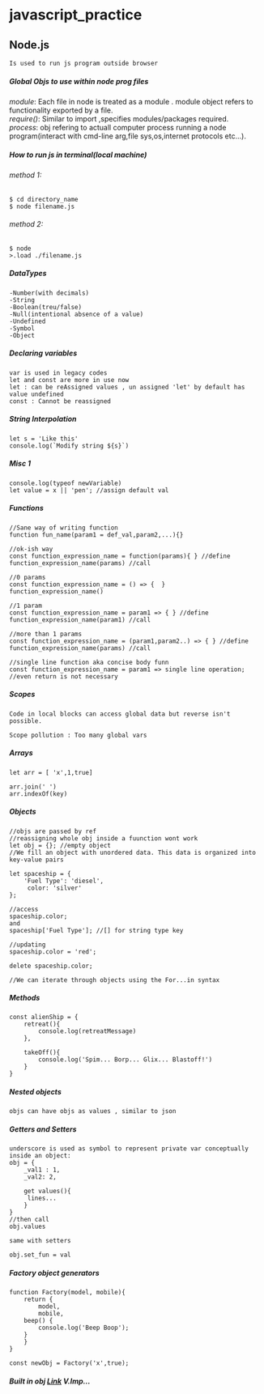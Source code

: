 # javascript_practice

## Node.js
    Is used to run js program outside browser

##### Global Objs to use within node prog files
   _module_:  Each file in node is treated as a module . module object refers to functionality exported by a file.<br/>
   _require()_:   Similar to import ,specifies modules/packages required.<br/>
   _process_:   obj refering to actuall computer process running a node program(interact with cmd-line arg,file sys,os,internet protocols etc...).<br/>


##### How to run js in terminal(local machine)

###### method 1: 
    $ cd directory_name
    $ node filename.js
    
###### method 2:

    $ node
    >.load ./filename.js
    
##### DataTypes
    -Number(with decimals)
    -String
    -Boolean(treu/false)
    -Null(intentional absence of a value)
    -Undefined
    -Symbol
    -Object

##### Declaring variables
    var is used in legacy codes
    let and const are more in use now
    let : can be reAssigned values , un assigned 'let' by default has value undefined
    const : Cannot be reassigned
##### String Interpolation
    let s = 'Like this'
    console.log(`Modify string ${s}`)

##### Misc 1
    console.log(typeof newVariable)
    let value = x || 'pen'; //assign default val
    
##### Functions

    //Sane way of writing function
    function fun_name(param1 = def_val,param2,...){}
    
    //ok-ish way
    const function_expression_name = function(params){ } //define
    function_expression_name(params) //call
    
    //0 params
    const function_expression_name = () => {  }
    function_expression_name()
    
    //1 param
    const function_expression_name = param1 => { } //define
    function_expression_name(param1) //call
    
    //more than 1 params
    const function_expression_name = (param1,param2..) => { } //define
    function_expression_name(params) //call
    
    //single line function aka concise body funn
    const function_expression_name = param1 => single line operation; //even return is not necessary
    
##### Scopes
    Code in local blocks can access global data but reverse isn't possible.
    
    Scope pollution : Too many global vars
    
##### Arrays
    let arr = [ 'x',1,true]
    
    arr.join(' ')
    arr.indexOf(key)
    
##### Objects
    //objs are passed by ref
    //reassigning whole obj inside a fuunction wont work
    let obj = {}; //empty object
    //We fill an object with unordered data. This data is organized into key-value pairs
    
    let spaceship = {
        'Fuel Type': 'diesel',
         color: 'silver'
    };
    
    //access
    spaceship.color;
    and
    spaceship['Fuel Type']; //[] for string type key
    
    //updating 
    spaceship.color = 'red';
    
    delete spaceship.color;
    
    //We can iterate through objects using the For...in syntax
    
##### Methods
    const alienShip = {
        retreat(){
            console.log(retreatMessage)
        },

        takeOff(){
            console.log('Spim... Borp... Glix... Blastoff!')
        }
    }

    
##### Nested objects
    objs can have objs as values , similar to json

##### Getters and Setters
    underscore is used as symbol to represent private var conceptually
    inside an object:
    obj = {
        _val1 : 1,
        _val2: 2,
        
        get values(){
         lines...
        }
    }
    //then call
    obj.values
    
    same with setters 
    
    obj.set_fun = val

##### Factory object generators
    function Factory(model, mobile){
        return {
            model,
            mobile,
        beep() {
            console.log('Beep Boop');
        }
        }
    }
    
    const newObj = Factory('x',true);
    
    
##### Built in obj [Link](https://developer.mozilla.org/en-US/docs/Web/JavaScript/Reference/Global_Objects/Object#Methods) V.Imp...
    
    
